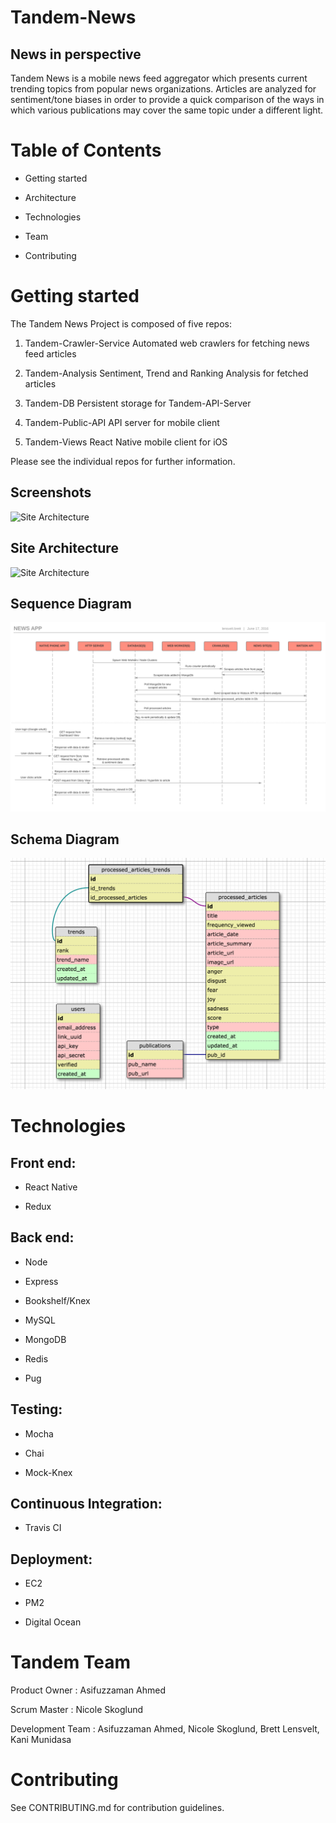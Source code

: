 # Tandem-News

## News in perspective

Tandem News is a mobile news feed aggregator which presents current trending topics from popular news organizations. Articles are analyzed for sentiment/tone biases in order to provide a quick comparison of the ways in which various publications may cover the same topic under a different light.


# Table of Contents

- Getting started

- Architecture

- Technologies

- Team

- Contributing

<Screenshot>


# Getting started

The Tandem News Project is composed of five repos:

  1) Tandem-Crawler-Service
     Automated web crawlers for fetching news feed articles

  2) Tandem-Analysis
     Sentiment, Trend and Ranking Analysis for fetched articles

  3) Tandem-DB
     Persistent storage for Tandem-API-Server

  4) Tandem-Public-API
     API server for mobile client

  5) Tandem-Views
     React Native mobile client for iOS

Please see the individual repos for further information.


## Screenshots

  ![Site Architecture](https://cloud.githubusercontent.com/assets/10008938/15844915/2478c052-2c23-11e6-8069-5ed2edce3c05.png)

## Site Architecture

  ![Site Architecture](https://i.imgsafe.org/e0297453a4.png)
  
## Sequence Diagram 
 
   ![Site Architecture](https://raw.githubusercontent.com/NCSkoglund/Tandem-Analysis/merge-harmony/images/sequence_diagram.png) 

## Schema Diagram

  ![Site Architecture](https://raw.githubusercontent.com/Tandem4/Tandem-Analysis/master/images/DB_schema.png)


# Technologies

## Front end:

- React Native

- Redux

## Back end:

- Node

- Express

- Bookshelf/Knex

- MySQL

- MongoDB

- Redis

- Pug

## Testing:

- Mocha

- Chai

- Mock-Knex

## Continuous Integration:

- Travis CI

## Deployment:

- EC2

- PM2

- Digital Ocean


# Tandem Team

Product Owner : Asifuzzaman Ahmed

Scrum Master : Nicole Skoglund

Development Team : Asifuzzaman Ahmed, Nicole Skoglund, Brett Lensvelt, Kani Munidasa


# Contributing

See CONTRIBUTING.md for contribution guidelines.
